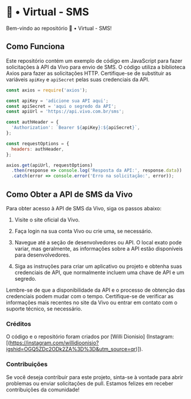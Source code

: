 # 💚 • Virtual - SMS

Bem-vindo ao repositório 💚 • Virtual - SMS!

## Como Funciona

Este repositório contém um exemplo de código em JavaScript para fazer solicitações à API da Vivo para envio de SMS. O código utiliza a biblioteca Axios para fazer as solicitações HTTP. Certifique-se de substituir as variáveis `apiKey` e `apiSecret` pelas suas credenciais da API.

```javascript
const axios = require('axios');

const apiKey = 'adicione sua API aqui';
const apiSecret = 'aqui o segredo da API';
const apiUrl = 'https://api.vivo.com.br/sms';

const authHeader = {
  'Authorization': `Bearer ${apiKey}:${apiSecret}`,
};

const requestOptions = {
  headers: authHeader,
};

axios.get(apiUrl, requestOptions)
  .then(response => console.log('Resposta da API:', response.data))
  .catch(error => console.error('Erro na solicitação:', error));

```
## Como Obter a API de SMS da Vivo

Para obter acesso à API de SMS da Vivo, siga os passos abaixo:

1. Visite o site oficial da Vivo.

2. Faça login na sua conta Vivo ou crie uma, se necessário.

3. Navegue até a seção de desenvolvedores ou API. O local exato pode variar, mas geralmente, as informações sobre a API estão disponíveis para desenvolvedores.

4. Siga as instruções para criar um aplicativo ou projeto e obtenha suas credenciais de API, que normalmente incluem uma chave de API e um segredo.

Lembre-se de que a disponibilidade da API e o processo de obtenção das credenciais podem mudar com o tempo. Certifique-se de verificar as informações mais recentes no site da Vivo ou entrar em contato com o suporte técnico, se necessário.

### Créditos

O código e o repositório foram criados por [Willi Dionisio] (Instagram: [(https://instagram.com/willidioonisio?igshid=OGQ5ZDc2ODk2ZA%3D%3D&utm_source=qr)]).

### Contribuições

Se você deseja contribuir para este projeto, sinta-se à vontade para abrir problemas ou enviar solicitações de pull. Estamos felizes em receber contribuições da comunidade!
